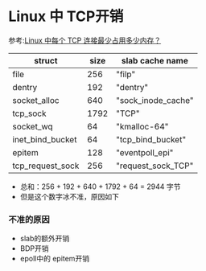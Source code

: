 Linux 中 TCP开销
================
参考:[Linux 中每个 TCP 连接最少占用多少内存？](https://zhuanlan.zhihu.com/p/25241630)

| struct           | size | slab cache name    |
| --- | ---- | --- |
| file             |  256 | "filp"             |
| dentry           |  192 | "dentry"           |
| socket_alloc     |  640 | "sock_inode_cache" |
| tcp_sock         | 1792 | "TCP"              |
| socket_wq        |   64 | "kmalloc-64"       |
| inet_bind_bucket |   64 | "tcp_bind_bucket"  |
| epitem           |  128 | "eventpoll_epi"    |
| tcp_request_sock |  256 | "request_sock_TCP" |

- 总和：256 + 192 + 640 + 1792 + 64 = 2944 字节<br>
- 但是这个数字冰不准，原因如下
### 不准的原因
- slab的额外开销
- BDP开销
- epoll中的 epitem开销



